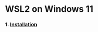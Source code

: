 # WSL2 on Windows 11

### 1. [Installation](https://github.com/wantedweb-kevin/wsl2/blob/main/installation.md)
